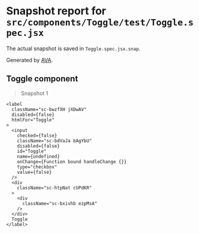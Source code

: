 # Snapshot report for `src/components/Toggle/test/Toggle.spec.jsx`

The actual snapshot is saved in `Toggle.spec.jsx.snap`.

Generated by [AVA](https://ava.li).

## Toggle component

> Snapshot 1

    <label
      className="sc-bwzfXH jXDwAV"
      disabled={false}
      htmlFor="Toggle"
    >
      <input
        checked={false}
        className="sc-bdVaJa bAgYbU"
        disabled={false}
        id="Toggle"
        name={undefined}
        onChange={Function bound handleChange {}}
        type="checkbox"
        value={false}
      />
      <div
        className="sc-htpNat cUPdKR"
      >
        <div
          className="sc-bxivhb ezpMsA"
        />
      </div>
      Toggle
    </label>
